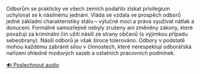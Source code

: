 
Odborům se prakticky ve všech zemích podařilo získat privilegium uchylovat se k násilnému jednání. Vláda se vzdala ve prospěch odborů jedné základní charakteristiky státu – výlučné moci a práva využívat nátlak a donucení. Formálně samozřejmě nebyly zrušeny ani změněny zákony, které považují za kriminální čin užití násilí ze strany občanů (s výjimkou případu sebeobrany). Násilí odborů je však široce tolerováno. Odbory v podstatě mohou každému zabránit silou v činnostech, které nerespektují odborářská nařízení ohledně mzdových sazeb a ostatních pracovních podmínek.

[🔊 Poslechnout audio](/data/7-paragraphs/audio/chapter_154/para_001-Odborm-se-prakticky-ve-vech-zemch-podailo-zsk.mp3)
